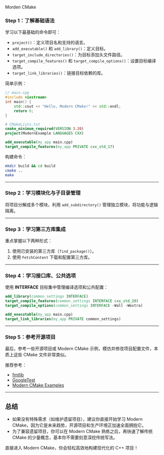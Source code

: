 Morden CMake

### **Step 1：了解基础语法**
学习以下最基础的命令即可：
- `project()`：定义项目名和支持的语言。
- `add_executable()` 和 `add_library()`：定义目标。
- `target_include_directories()`：为目标添加头文件路径。
- `target_compile_features()` 和 `target_compile_options()`：设置目标编译选项。
- `target_link_libraries()`：链接目标依赖的库。

简单示例：
```cpp
// main.cpp
#include <iostream>
int main() {
    std::cout << "Hello, Modern CMake!" << std::endl;
    return 0;
}
```

```cmake
# CMakeLists.txt
cmake_minimum_required(VERSION 3.20)
project(ModernExample LANGUAGES CXX)

add_executable(my_app main.cpp)
target_compile_features(my_app PRIVATE cxx_std_17)
```

构建命令：
```bash
mkdir build && cd build
cmake ..
make
```

---

### **Step 2：学习模块化与子目录管理**
将项目分解成多个模块，利用 `add_subdirectory()` 管理独立模块，将功能与逻辑隔离。

---

### **Step 3：学习第三方库集成**
重点掌握以下两种形式：
1. 使用已安装的第三方库（`find_package()`）。
2. 使用 `FetchContent` 下载和配置第三方库。

---

### **Step 4：学习接口库、公共选项**
使用 **INTERFACE** 目标集中管理编译选项和公共配置：
```cmake
add_library(common_settings INTERFACE)
target_compile_features(common_settings INTERFACE cxx_std_20)
target_compile_options(common_settings INTERFACE -Wall -Wextra)

add_executable(my_app main.cpp)
target_link_libraries(my_app PRIVATE common_settings)
```

---

### **Step 5：参考开源项目**
最后，参考一些开源项目或 Modern CMake 示例，模仿并修改项目配置文件，本质上这些 CMake 文件非常类似。

推荐参考：
- [fmtlib](https://github.com/fmtlib/fmt)
- [GoogleTest](https://github.com/google/googletest)
- [Modern CMake Examples](https://github.com/dubreuia/modern-cmake-examples)

---

## 总结
- 如果没有特殊需求（如维护遗留项目），建议你直接开始学习 Modern CMake，因为它是未来趋势，开源项目和生产环境正加速全面拥抱它。
- 为了兼容遗留项目，你可以在 Modern CMake 熟练之后，再快速了解传统 CMake 的少量概念，基本你不需要刻意深挖传统写法。

直接进入 Modern CMake，你会轻松高效地构建现代化的 C++ 项目！

